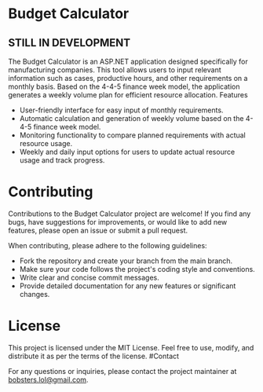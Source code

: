 # Budget Calculator
## STILL IN DEVELOPMENT 

The Budget Calculator is an ASP.NET application designed specifically for manufacturing companies. This tool allows users to input relevant information such as cases, productive hours, and other requirements on a monthly basis. Based on the 4-4-5 finance week model, the application generates a weekly volume plan for efficient resource allocation.
Features

   - User-friendly interface for easy input of monthly requirements.
   - Automatic calculation and generation of weekly volume based on the 4-4-5 finance week model.
   - Monitoring functionality to compare planned requirements with actual resource usage.
   - Weekly and daily input options for users to update actual resource usage and track progress.


# Contributing

Contributions to the Budget Calculator project are welcome! If you find any bugs, have suggestions for improvements, or would like to add new features, please open an issue or submit a pull request.

When contributing, please adhere to the following guidelines:

   - Fork the repository and create your branch from the main branch.
   - Make sure your code follows the project's coding style and conventions.
   - Write clear and concise commit messages.
   - Provide detailed documentation for any new features or significant changes.

# License

This project is licensed under the MIT License. Feel free to use, modify, and distribute it as per the terms of the license.
#Contact

For any questions or inquiries, please contact the project maintainer at bobsters.lol@gmail.com.
